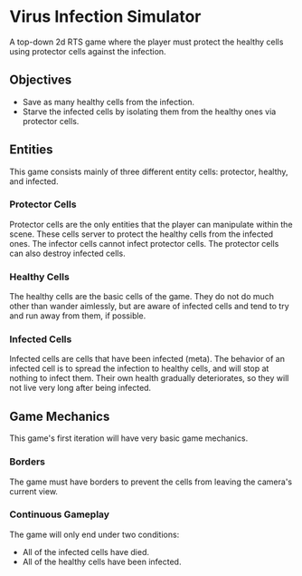 # Virus Infection Simulator

A top-down 2d RTS game where the player must protect the healthy cells using protector cells against the infection.

## Objectives

- Save as many healthy cells from the infection.
- Starve the infected cells by isolating them from the healthy ones via protector cells.


## Entities

This game consists mainly of three different entity cells: protector, healthy, and infected.

### Protector Cells
Protector cells are the only entities that the player can manipulate within the scene. These cells server to protect 
the healthy cells from the infected ones. The infector cells cannot infect protector cells. The protector cells can also
destroy infected cells.

### Healthy Cells
The healthy cells are the basic cells of the game. They do not do much other than wander aimlessly, but are aware of infected cells and tend to try and run away from them, if possible.

### Infected Cells
Infected cells are cells that have been infected (meta). The behavior of an infected cell is to spread the infection to
healthy cells, and will stop at nothing to infect them. Their own health gradually deteriorates, so they will not live very long after being infected.

## Game Mechanics

This game's first iteration will have very basic game mechanics.

### Borders
The game must have borders to prevent the cells from leaving the camera's current view.

### Continuous Gameplay
The game will only end under two conditions:
- All of the infected cells have died.
- All of the healthy cells have been infected.